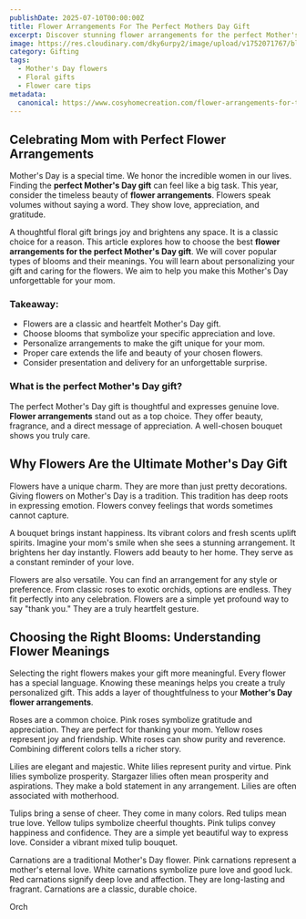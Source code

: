 ```yaml
---
publishDate: 2025-07-10T00:00:00Z
title: Flower Arrangements For The Perfect Mothers Day Gift
excerpt: Discover stunning flower arrangements for the perfect Mother's Day gift. Learn how to choose, customize, and care for beautiful blooms for Mom.
image: https://res.cloudinary.com/dky6urpy2/image/upload/v1752071767/blog_image_1752071766_pvniaz.webp
category: Gifting
tags:
  - Mother's Day flowers
  - Floral gifts
  - Flower care tips
metadata:
  canonical: https://www.cosyhomecreation.com/flower-arrangements-for-the-perfect-mothers-day-gift
---
```


## Celebrating Mom with Perfect Flower Arrangements

Mother's Day is a special time. We honor the incredible women in our lives. Finding the **perfect Mother's Day gift** can feel like a big task. This year, consider the timeless beauty of **flower arrangements**. Flowers speak volumes without saying a word. They show love, appreciation, and gratitude.

A thoughtful floral gift brings joy and brightens any space. It is a classic choice for a reason. This article explores how to choose the best **flower arrangements for the perfect Mother's Day gift**. We will cover popular types of blooms and their meanings. You will learn about personalizing your gift and caring for the flowers. We aim to help you make this Mother's Day unforgettable for your mom.

### Takeaway:

*   Flowers are a classic and heartfelt Mother's Day gift.
*   Choose blooms that symbolize your specific appreciation and love.
*   Personalize arrangements to make the gift unique for your mom.
*   Proper care extends the life and beauty of your chosen flowers.
*   Consider presentation and delivery for an unforgettable surprise.

### What is the perfect Mother's Day gift?

The perfect Mother's Day gift is thoughtful and expresses genuine love. **Flower arrangements** stand out as a top choice. They offer beauty, fragrance, and a direct message of appreciation. A well-chosen bouquet shows you truly care.

## Why Flowers Are the Ultimate Mother's Day Gift

Flowers have a unique charm. They are more than just pretty decorations. Giving flowers on Mother's Day is a tradition. This tradition has deep roots in expressing emotion. Flowers convey feelings that words sometimes cannot capture.

A bouquet brings instant happiness. Its vibrant colors and fresh scents uplift spirits. Imagine your mom's smile when she sees a stunning arrangement. It brightens her day instantly. Flowers add beauty to her home. They serve as a constant reminder of your love.

Flowers are also versatile. You can find an arrangement for any style or preference. From classic roses to exotic orchids, options are endless. They fit perfectly into any celebration. Flowers are a simple yet profound way to say "thank you." They are a truly heartfelt gesture.

## Choosing the Right Blooms: Understanding Flower Meanings

Selecting the right flowers makes your gift more meaningful. Every flower has a special language. Knowing these meanings helps you create a truly personalized gift. This adds a layer of thoughtfulness to your **Mother's Day flower arrangements**.

Roses are a common choice. Pink roses symbolize gratitude and appreciation. They are perfect for thanking your mom. Yellow roses represent joy and friendship. White roses can show purity and reverence. Combining different colors tells a richer story.

Lilies are elegant and majestic. White lilies represent purity and virtue. Pink lilies symbolize prosperity. Stargazer lilies often mean prosperity and aspirations. They make a bold statement in any arrangement. Lilies are often associated with motherhood.

Tulips bring a sense of cheer. They come in many colors. Red tulips mean true love. Yellow tulips symbolize cheerful thoughts. Pink tulips convey happiness and confidence. They are a simple yet beautiful way to express love. Consider a vibrant mixed tulip bouquet.

Carnations are a traditional Mother's Day flower. Pink carnations represent a mother's eternal love. White carnations symbolize pure love and good luck. Red carnations signify deep love and affection. They are long-lasting and fragrant. Carnations are a classic, durable choice.

Orch